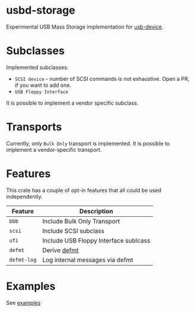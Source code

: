 usbd-storage
===========

Experimental USB Mass Storage implementation for [usb-device](https://crates.io/crates/usb-device).

# Subclasses
Implemented subclasses:
* `SCSI device` - number of SCSI commands is not exhaustive. Open a PR, if you want to add one.
* `USB Floppy Interface`

It is possible to implement a vendor specific subclass.

# Transports
Currently, only `Bulk Only` transport is implemented. It is possible to implement a vendor-specific transport.

# Features
This crate has a couple of opt-in features that all could be used independently.

| Feature     | Description                                    |
|-------------|------------------------------------------------|
| `bbb`       | Include Bulk Only Transport                    |
| `scsi`      | Include SCSI subclass                          |
| `ufi`       | Include USB Floppy Interface sublcass          |
| `defmt`     | Derive [defmt](https://crates.io/crates/defmt) |
| `defmt-log` | Log internal messages via defmt                |

# Examples
See [examples](examples)
